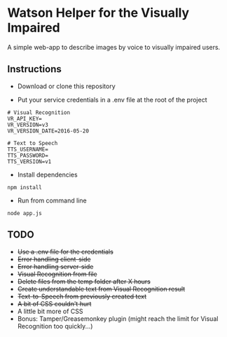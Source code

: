 # Watson Helper for the Visually Impaired

A simple web-app to describe images by voice to visually impaired users.

## Instructions

- Download or clone this repository

- Put your service credentials in a .env file at the root of the project
```
# Visual Recognition
VR_API_KEY=
VR_VERSION=v3
VR_VERSION_DATE=2016-05-20

# Text to Speech
TTS_USERNAME=
TTS_PASSWORD=
TTS_VERSION=v1
```

- Install dependencies

`npm install`

- Run from command line

`node app.js`

## TODO

- ~~Use a .env file for the credentials~~
- ~~Error handling client-side~~
- ~~Error handling server-side~~
- ~~Visual Recognition from file~~
- ~~Delete files from the temp folder after X hours~~
- ~~Create understandable text from Visual Recognition result~~
- ~~Text-to-Speech from previously created text~~
- ~~A bit of CSS couldn't hurt~~
- A little bit more of CSS
- Bonus: Tamper/Greasemonkey plugin (might reach the limit for Visual Recognition too quickly...)